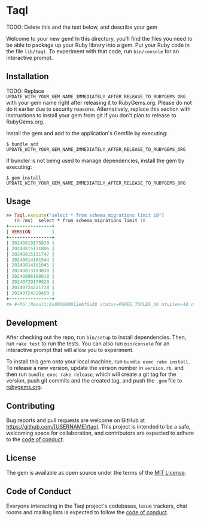 # Taql

TODO: Delete this and the text below, and describe your gem

Welcome to your new gem! In this directory, you'll find the files you need to be able to package up your Ruby library into a gem. Put your Ruby code in the file `lib/taql`. To experiment with that code, run `bin/console` for an interactive prompt.

## Installation

TODO: Replace `UPDATE_WITH_YOUR_GEM_NAME_IMMEDIATELY_AFTER_RELEASE_TO_RUBYGEMS_ORG` with your gem name right after releasing it to RubyGems.org. Please do not do it earlier due to security reasons. Alternatively, replace this section with instructions to install your gem from git if you don't plan to release to RubyGems.org.

Install the gem and add to the application's Gemfile by executing:

    $ bundle add UPDATE_WITH_YOUR_GEM_NAME_IMMEDIATELY_AFTER_RELEASE_TO_RUBYGEMS_ORG

If bundler is not being used to manage dependencies, install the gem by executing:

    $ gem install UPDATE_WITH_YOUR_GEM_NAME_IMMEDIATELY_AFTER_RELEASE_TO_RUBYGEMS_ORG

## Usage

```ruby
>> Taql.execute("select * from schema_migrations limit 10")
   (0.7ms)  select * from schema_migrations limit 10
+----------------+
| VERSION        |
+----------------+
| 20240819175830 |
| 20240815131806 |
| 20240815131747 |
| 20240814161544 |
| 20240814161045 |
| 20240813193038 |
| 20240806190918 |
| 20240729170920 |
| 20240724221738 |
| 20240724220458 |
+----------------+
=> #<PG::Result:0x000000012ebf6a38 status=PGRES_TUPLES_OK ntuples=10 nfields=1 cmd_tuples=10>
```

## Development

After checking out the repo, run `bin/setup` to install dependencies. Then, run `rake test` to run the tests. You can also run `bin/console` for an interactive prompt that will allow you to experiment.

To install this gem onto your local machine, run `bundle exec rake install`. To release a new version, update the version number in `version.rb`, and then run `bundle exec rake release`, which will create a git tag for the version, push git commits and the created tag, and push the `.gem` file to [rubygems.org](https://rubygems.org).

## Contributing

Bug reports and pull requests are welcome on GitHub at https://github.com/[USERNAME]/taql. This project is intended to be a safe, welcoming space for collaboration, and contributors are expected to adhere to the [code of conduct](https://github.com/[USERNAME]/taql/blob/main/CODE_OF_CONDUCT.md).

## License

The gem is available as open source under the terms of the [MIT License](https://opensource.org/licenses/MIT).

## Code of Conduct

Everyone interacting in the Taql project's codebases, issue trackers, chat rooms and mailing lists is expected to follow the [code of conduct](https://github.com/[USERNAME]/taql/blob/main/CODE_OF_CONDUCT.md).

